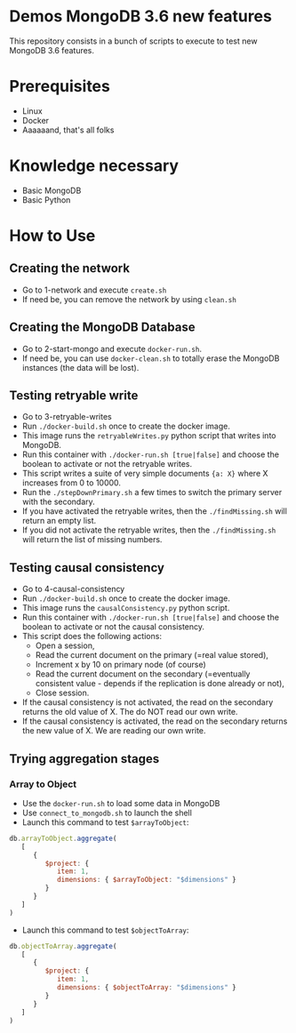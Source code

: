 # Demos MongoDB 3.6 new features

This repository consists in a bunch of scripts to execute to test new MongoDB 3.6 features.

# Prerequisites

 * Linux
 * Docker
 * Aaaaaand, that's all folks

# Knowledge necessary

 * Basic MongoDB
 * Basic Python

# How to Use

## Creating the network

 * Go to 1-network and execute `create.sh`
 * If need be, you can remove the network by using `clean.sh`

## Creating the MongoDB Database

 * Go to 2-start-mongo and execute `docker-run.sh`.
 * If need be, you can use `docker-clean.sh` to totally erase the MongoDB instances (the data will be lost).

## Testing retryable write

 * Go to 3-retryable-writes 
 * Run `./docker-build.sh` once to create the docker image.
 * This image runs the `retryableWrites.py` python script that writes into MongoDB.
 * Run this container with `./docker-run.sh [true|false]` and choose the boolean to activate or not the retryable writes.
 * This script writes a suite of very simple documents `{a: X}` where X increases from 0 to 10000.
 * Run the `./stepDownPrimary.sh` a few times to switch the primary server with the secondary.
 * If you have activated the retryable writes, then the `./findMissing.sh` will return an empty list.
 * If you did not activate the retryable writes, then the `./findMissing.sh` will return the list of missing numbers. 

## Testing causal consistency

 * Go to 4-causal-consistency
 * Run `./docker-build.sh` once to create the docker image.
 * This image runs the `causalConsistency.py` python script.
 * Run this container with `./docker-run.sh [true|false]` and choose the boolean to activate or not the causal consistency.
 * This script does the following actions:
   * Open a session,
   * Read the current document on the primary (=real value stored),
   * Increment x by 10 on primary node (of course)
   * Read the current document on the secondary (=eventually consistent value - depends if the replication is done already or not),
   * Close session.
 * If the causal consistency is not activated, the read on the secondary returns the old value of X. The do NOT read our own write.
 * If the causal consistency is activated, the read on the secondary returns the new value of X. We are reading our own write.

## Trying aggregation stages

### Array to Object
 * Use the `docker-run.sh` to load some data in MongoDB
 * Use `connect_to_mongodb.sh` to launch the shell
 * Launch this command to test `$arrayToObject`:
```javascript
db.arrayToObject.aggregate(
   [
      {
         $project: {
            item: 1,
            dimensions: { $arrayToObject: "$dimensions" }
         }
      }
   ]
)
```
 * Launch this command to test `$objectToArray`:
```javascript
db.objectToArray.aggregate(
   [
      {
         $project: {
            item: 1,
            dimensions: { $objectToArray: "$dimensions" }
         }
      }
   ]
)
```

